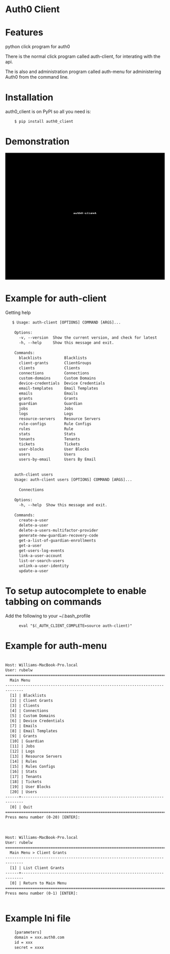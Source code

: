 Auth0 Client
============
Features
========
python click program for auth0

There is the normal click program called auth-client, for interating with the api.

The is also and administration program called auth-menu for administering Auth0 from the command line.

Installation
============
auth0_client is on PyPI so all you need is:

``` {.sourceCode .console
    $ pip install auth0_client
```

Demonstration
=============

<p><a target="_blank" rel="noopener noreferrer" href="https://github.com/rubelw/auth0_client/blob/master/images/demo.gif"><img src="https://github.com/rubelw/auth0_client/raw/master/images/demo.gif" alt="Auth0_Client tutorial" style="max-width:100%;"></a></p>


Example for auth-client
=======
Getting help

``` {.sourceCode .console
   $ Usage: auth-client [OPTIONS] COMMAND [ARGS]...

    Options:
      -v, --version  Show the current version, and check for latest
      -h, --help     Show this message and exit.
    
    Commands:
      blacklists          Blacklists
      client-grants       ClientGroups
      clients             Clients
      connections         Connections
      custom-domains      Custom Domains
      device-credentials  Device Credentials
      email-templates     Email Templates
      emails              Emails
      grants              Grants
      guardian            Guardian
      jobs                Jobs
      logs                Logs
      resource-servers    Resource Servers
      rule-configs        Rule Configs
      rules               Rule
      stats               Stats
      tenants             Tenants
      tickets             Tickets
      user-blocks         User Blocks
      users               Users
      users-by-email      Users By Email


    auth-client users
    Usage: auth-client users [OPTIONS] COMMAND [ARGS]...
    
      Connections
    
    Options:
      -h, --help  Show this message and exit.
    
    Commands:
      create-a-user
      delete-a-user
      delete-a-users-multifactor-provider
      generate-new-guardian-recovery-code
      get-a-list-of-guardian-enrollments
      get-a-user
      get-users-log-events
      link-a-user-account
      list-or-search-users
      unlink-a-user-identity
      update-a-user
```



To setup autocomplete to enable tabbing on commands
===================================================
Add the following to your ~/.bash_profile

``` {.sourceCode .console
      eval "$(_AUTH_CLIENT_COMPLETE=source auth-client)"
```

Example for auth-menu
=====================

``` (.sourceCode .console

Host: Williams-MacBook-Pro.local                                  User: rubelw
==============================================================================
  Main Menu
------------------------------------------------------------------------------
  [1] | Blacklists
  [2] | Client Grants
  [3] | Clients
  [4] | Connections
  [5] | Custom Domains
  [6] | Device Credentials
  [7] | Emails
  [8] | Email Templates
  [9] | Grants
  [10] | Guardian
  [11] | Jobs
  [12] | Logs
  [13] | Resource Servers
  [14] | Rules
  [15] | Rules Configs
  [16] | Stats
  [17] | Tenants
  [18] | Tickets
  [19] | User Blocks
  [20] | Users
------+-----------------------------------------------------------------------
  [0] | Quit
==============================================================================
Press menu number (0-20) [ENTER]: 



Host: Williams-MacBook-Pro.local                                  User: rubelw
==============================================================================
  Main Menu > Client Grants
------------------------------------------------------------------------------
  [1] | List Client Grants
------+-----------------------------------------------------------------------
  [0] | Return to Main Menu
==============================================================================
Press menu number (0-1) [ENTER]: 


```
Example Ini file
================

``` {.sourceCode .console
    [parameters]
    domain = xxx.auth0.com
    id = xxx
    secret = xxxx
```


